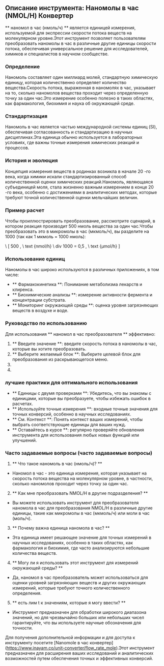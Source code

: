 ## Описание инструмента: Наномолы в час (NMOL/H) Конвертер

** наномол в час (нмоль/ч) ** является единицей измерения, используемой для экспрессии скорости потока веществ на молекулярном уровне.Этот инструмент позволяет пользователям преобразовать наномолы в час в различные другие единицы скорости потока, обеспечивая универсальное решение для исследователей, химиков и специалистов в научном сообществе.

### Определение

Наномоль составляет один миллиард молей, стандартную химическую единицу, которая количественно определяет количество вещества.Скорость потока, выраженная в наномолях в час, указывает на то, сколько наномолов вещества проходит через определенную точку за один час.Это измерение особенно полезно в таких областях, как фармакология, биохимия и наука об окружающей среде.

### Стандартизация

Наномоль в час является частью международной системы единиц (SI), обеспечивая согласованность и стандартизацию в научных дисциплинах.Эта единица обычно используется в лабораторных условиях, где важны точные измерения химических реакций и процессов.

### История и эволюция

Концепция измерения веществ в родинках возникла в начале 20 -го века, когда химики искали стандартизированный способ количественной оценки химических реакций.Наномоль, являющаяся субъединицей моля, стала жизненно важным измерением в конце 20 -го века, особенно с достижениями в аналитических методах, которые требуют точной количественной оценки мельчайших величин.

### Пример расчет

Чтобы проиллюстрировать преобразование, рассмотрите сценарий, в котором реакция производит 500 нмоль вещества за один час.Чтобы преобразовать это в микромолы в час (мкмоль/ч), вы разделите на 1000 (так как 1 мкмоль = 1000 нмоль):

\ [
500 \, \ text {nmol/h} \ div 1000 = 0,5 \, \ text {µmol/h}
\]

### Использование единиц

Наномолы в час широко используются в различных приложениях, в том числе:

- ** Фармакокинетика **: Понимание метаболизма лекарств и клиренса.
- ** Биохимические анализы **: измерение активности фермента и концентрации субстрата.
- ** Мониторинг окружающей среды **: оценка уровня загрязняющих веществ в воздухе и воде.

### Руководство по использованию

Для использования ** наномол в час преобразователя ** эффективно:

1. ** Введите значение **: введите скорость потока в наномолы в час, которые вы хотите преобразовать.
2. ** Выберите желаемый блок **: Выберите целевой блок для преобразования из раскрывающегося меню.
3.
4.

### лучшие практики для оптимального использования

- ** Единицы с двумя проверками **: Убедитесь, что вы знакомы с единицами, которые вы преобразуете, чтобы избежать ошибок в расчетах.
- ** Используйте точные измерения **: входные точные значения для точных конверсий, особенно в научных исследованиях.
- ** См. Контекст **: Понять контекст ваших измерений, чтобы выбрать соответствующие единицы для ваших нужд.
- ** Оставайтесь в курсе **: регулярно проверяйте обновления инструмента для использования любых новых функций или улучшений.

### Часто задаваемые вопросы (часто задаваемые вопросы)

1. ** Что такое наномоль в час (нмоль/ч)? **
- Наномол в час - это единица измерения, которая указывает на скорость потока вещества на молекулярном уровне, в частности, сколько наномолов проходит через точку за один час.

2. ** Как мне преобразовать NMOL/H в другие подразделения? **
- Вы можете использовать инструмент для преобразователя наномола в час для преобразования NMOL/H в различные другие единицы, такие как микромолы в час (мкмоль/ч) или моли в час (моль/ч).

3. ** Почему важна единица наномола в час? **
- Эта единица имеет решающее значение для точных измерений в научных исследованиях, особенно в таких областях, как фармакология и биохимия, где часто анализируются небольшие количества веществ.

4. ** Могу ли я использовать этот инструмент для измерений окружающей среды? **
- Да, наномол в час преобразователь может использоваться для оценки уровней загрязняющих веществ и других окружающих измерений, которые требуют точного количественного определения.

5. ** есть лим t к значениям, которые я могу ввести? **
- Инструмент предназначен для обработки широкого диапазона значений, но для чрезвычайно больших или небольших чисел гарантируйте, что вы используете научные обозначения для точности.

Для получения дополнительной информации и для доступа к инструменту посетите [Nanomole в час конвертер] (https://www.inayam.co/unit-converter/flow_rate_mole).Этот инструмент предназначен для расширения ваших исследований и аналитических возможностей путем обеспечения точных и эффективных конверсий.